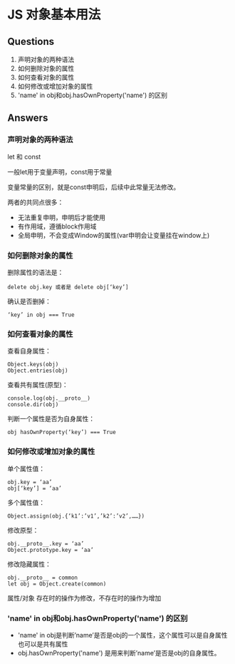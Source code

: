 # JS 对象基本用法
## Questions
1. 声明对象的两种语法
2. 如何删除对象的属性
3. 如何查看对象的属性
4. 如何修改或增加对象的属性
5. 'name' in obj和obj.hasOwnProperty('name') 的区别

## Answers
### 声明对象的两种语法
let 和 const

一般let用于变量声明，const用于常量

变量常量的区别，就是const申明后，后续中此常量无法修改。

两者的共同点很多：
* 无法重复申明，申明后才能使用
* 有作用域，遵循block作用域
* 全局申明，不会变成Window的属性(var申明会让变量挂在window上)

### 如何删除对象的属性
删除属性的语法是：
```
delete obj.key 或者是 delete obj[‘key’]
```
确认是否删掉：
```
‘key’ in obj === True
```

### 如何查看对象的属性
查看自身属性：
```
Object.keys(obj)
Object.entries(obj)
```
查看共有属性(原型)：
```
console.log(obj.__proto__)
console.dir(obj)
```
判断一个属性是否为自身属性：
```
obj hasOwnProperty(‘key’) === True
```

### 如何修改或增加对象的属性
单个属性值：
```
obj.key = ‘aa’
obj[‘key’] = ‘aa’
```
多个属性值：
```
Object.assign(obj.{‘k1’:’v1’,’k2’:’v2’,……})
```
修改原型：
```
obj.__proto__.key = ‘aa’
Object.prototype.key = ‘aa’
```
修改隐藏属性：
```
obj.__proto__ = common
let obj = Object.create(common)
```
属性/对象 存在时的操作为修改，不存在时的操作为增加

### 'name' in obj和obj.hasOwnProperty('name') 的区别
* 'name' in obj是判断’name’是否是obj的一个属性，这个属性可以是自身属性也可以是共有属性
* obj.hasOwnProperty('name') 是用来判断’name’是否是obj的自身属性。
